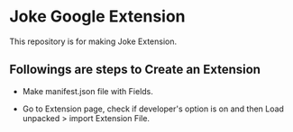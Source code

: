 
# Joke Google Extension

This repository is for making Joke Extension.



## Followings are steps to Create an Extension

- Make manifest.json file with Fields.

- Go to Extension page, check if developer's option is on and then Load unpacked > import Extension File.

